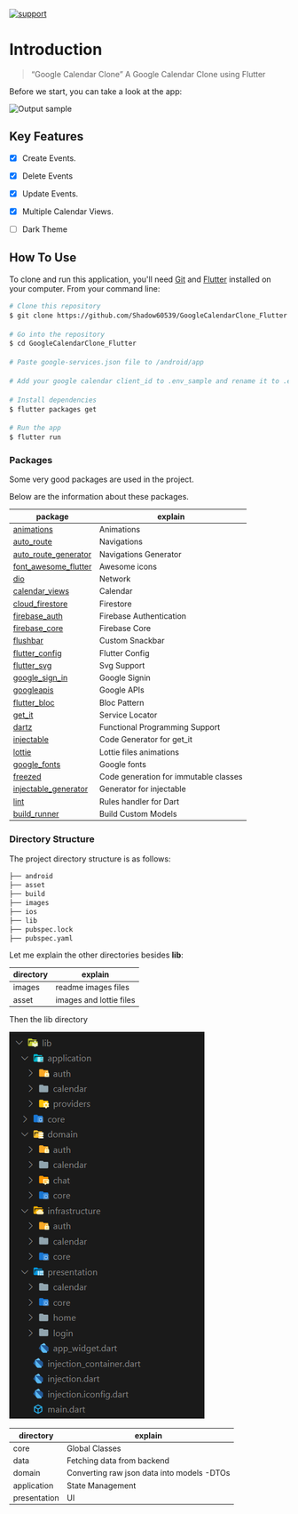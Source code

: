 
[![support](https://img.shields.io/badge/plateform-flutter%7Candroid%20studio-9cf?style=for-the-badge&logo=appveyor)](https://github.com/Shadow60539/GoogleCalendarClone_Flutter)

# Introduction

> “Google Calendar Clone”
A Google Calendar Clone using Flutter

Before we start, you can take a look at the app:

![Output sample](images/demo.gif)

## Key Features

- [x] Create Events.
- [x] Delete Events
- [x] Update Events.
- [x] Multiple Calendar Views.
- [ ] Dark Theme


## How To Use

To clone and run this application, you'll need [Git](https://git-scm.com) and [Flutter](https://flutter.dev/docs/get-started/install) installed on your computer. From your command line:

```bash
# Clone this repository
$ git clone https://github.com/Shadow60539/GoogleCalendarClone_Flutter.git

# Go into the repository
$ cd GoogleCalendarClone_Flutter

# Paste google-services.json file to /android/app

# Add your google calendar client_id to .env_sample and rename it to .env

# Install dependencies
$ flutter packages get

# Run the app
$ flutter run
```


### Packages


Some very good packages are used in the project.


Below are the information about these packages.


package | explain
---|---
[animations](https://pub.flutter-io.cn/packages/animations) | Animations
[auto_route](https://pub.flutter-io.cn/packages/auto_route) | Navigations
[auto_route_generator](https://pub.flutter-io.cn/packages/hive_generator) | Navigations Generator
[font_awesome_flutter](https://pub.flutter-io.cn/packages/font_awesome_flutter) | Awesome icons
[dio](https://pub.flutter-io.cn/packages/dio) | Network
[calendar_views](https://pub.flutter-io.cn/packages/calendar_views) | Calendar 
[cloud_firestore](https://pub.flutter-io.cn/packages/cloud_firestore) | Firestore 
[firebase_auth](https://pub.flutter-io.cn/packages/firebase_auth) | Firebase Authentication 
[firebase_core](https://pub.flutter-io.cn/packages/firebase_core) | Firebase Core 
[flushbar](https://pub.flutter-io.cn/packages/flushbar) | Custom Snackbar 
[flutter_config](https://pub.flutter-io.cn/packages/flutter_config) | Flutter Config 
[flutter_svg](https://pub.flutter-io.cn/packages/flutter_svg) | Svg Support 
[google_sign_in](https://pub.flutter-io.cn/packages/google_sign_in) | Google Signin 
[googleapis](https://pub.flutter-io.cn/packages/googleapis) | Google APIs
[flutter_bloc](https://pub.flutter-io.cn/packages/flutter_bloc) | Bloc Pattern
[get_it](https://pub.flutter-io.cn/packages/cget_it) | Service Locator
[dartz](https://pub.flutter-io.cn/packages/dartz) | Functional Programming Support
[injectable](https://pub.flutter-io.cn/packages/injectable) | Code Generator for get_it
[lottie](https://pub.flutter-io.cn/packages/lottie) | Lottie files animations
[google_fonts](https://pub.flutter-io.cn/packages/google_fonts) | Google fonts 
[freezed](https://pub.flutter-io.cn/packages/freezed) | Code generation for immutable classes
[injectable_generator](https://pub.flutter-io.cn/packages/injectable_generator) | Generator for injectable
[lint](https://pub.flutter-io.cn/packages/lint) | Rules handler for Dart
[build_runner](https://pub.flutter-io.cn/packages/build_runner) | Build Custom Models

### Directory Structure

The project directory structure is as follows:

```
├── android
├── asset
├── build
├── images
├── ios
├── lib
├── pubspec.lock
├── pubspec.yaml

```


Let me explain the other directories besides **lib**:

directory | explain
---|---
images | readme images files
asset | images and lottie files

Then the lib directory


![lib](images/lib.png)



directory | explain
---|---
core | Global Classes
data | Fetching data from backend
domain | Converting raw json data into models -DTOs
application | State Management 
presentation | UI

